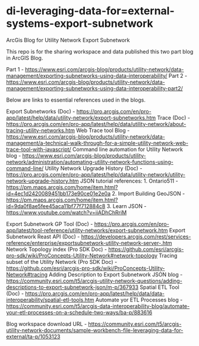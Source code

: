 # di-leveraging-data-for=external-systems-export-subnetwork
 ArcGis Blog for Utility Network Export Subnetwork

This repo is for the sharing workspace and data published this two part blog in ArcGIS Blog.

Part 1 - https://www.esri.com/arcgis-blog/products/utility-network/data-management/exporting-subnetworks-using-data-interoperability/
Part 2 - https://www.esri.com/arcgis-blog/products/utility-network/data-management/exporting-subnetworks-using-data-interoperability-part2/

Below are links to essential references used in the blogs.

Export Subnetworks (Doc) - https://pro.arcgis.com/en/pro-app/latest/help/data/utility-network/export-subnetworks.htm
Trace (Doc) - https://pro.arcgis.com/en/pro-app/latest/help/data/utility-network/about-tracing-utility-networks.htm
Web Trace tool Blog - https://www.esri.com/arcgis-blog/products/utility-network/data-management/a-technical-walk-through-for-a-simple-utility-network-web-trace-tool-with-javascript/
Command line automation for Utility Network blog - https://www.esri.com/arcgis-blog/products/utility-network/administration/automating-utility-network-functions-using-command-line/
Utility Network Upgrade History (Doc) - https://pro.arcgis.com/en/pro-app/latest/help/data/utility-network/utility-network-upgrade-history.htm
JSON tutorial references:
    1. Ontario511 - https://pm.maps.arcgis.com/home/item.html?id=4ec1d2420089451bb173e90ce01e2e0a
    2. Import Building GeoJSON - https://pm.maps.arcgis.com/home/item.html?id=9da0f8ae5fee45aca11bf77f712884c8
    3. Learn JSON - https://www.youtube.com/watch?v=iiADhChRriM

Export Subnetwork GP Tool (Doc)  - https://pro.arcgis.com/en/pro-app/latest/tool-reference/utility-networks/export-subnetwork.htm
Export Subnetwork Reast API (Doc) - https://developers.arcgis.com/rest/services-reference/enterprise/exportsubnetwork-utility-network-server-.htm
Network Topology index (Pro SDK Doc) - https://github.com/esri/arcgis-pro-sdk/wiki/ProConcepts-Utility-Network#network-topology
Tracing subset of the Utility Network (Pro SDK Doc) - https://github.com/esri/arcgis-pro-sdk/wiki/ProConcepts-Utility-Network#tracing
Adding Description to Export Subnetwork JSON blog - https://community.esri.com/t5/arcgis-utility-network-questions/adding-descriptions-to-export-subnetwork-json/m-p/367933
Spatial ETL Tool (Doc) - https://pro.arcgis.com/en/pro-app/latest/help/data/data-interoperability/spatial-etl-tools.htm
Automate yor ETL Processes blog - https://community.esri.com/t5/arcgis-data-interoperability-blog/automate-your-etl-processes-on-a-schedule-two-ways/ba-p/883616


Blog workspace download URL - https://community.esri.com/t5/arcgis-utility-network-documents/sample-workbench-file-leveraging-data-for-external/ta-p/1053123

